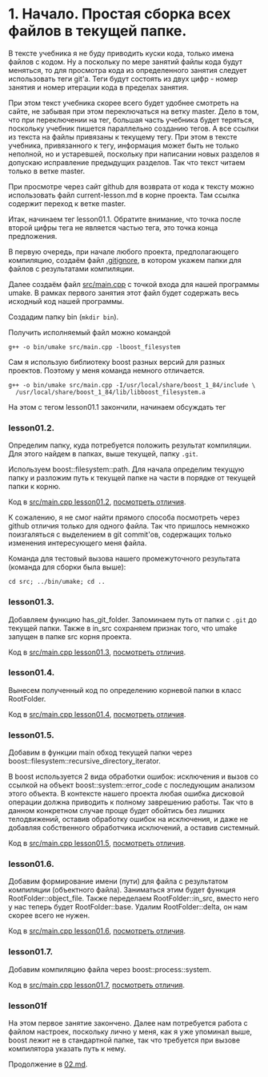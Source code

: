 # 1. Начало. Простая сборка всех файлов в текущей папке.

В тексте учебника я не буду приводить куски кода, только имена файлов с кодом. Ну а поскольку по мере занятий файлы кода будут меняться, то для просмотра кода из определенного занятия следует использовать теги git'а. Теги будут состоять из двух цифр - номер занятия и номер итерации кода в пределах занятия.

При этом текст учебника скорее всего будет удобнее смотреть на сайте, не забывая при этом переключаться на ветку master. Дело в том, что при переключении на тег, большая часть учебника будет теряться, поскольку учебник пишется параллельно созданию тегов. А все ссылки из текста на файлы привязаны к текущему тегу. При этом в тексте учебника, привязанного к тегу, информация может быть не только неполной, но и устаревшей, поскольку при написании новых разделов я допускаю исправление предыдущих разделов. Так что текст читаем только в ветке master.

При просмотре через сайт github для возврата от кода к тексту можно использовать файл current-lesson.md в корне проекта. Там ссылка содержит переход к ветке master.

Итак, начинаем тег lesson01.1. Обратите внимание, что точка после второй цифры тега не является частью тега, это точка конца предложения.

В первую очередь, при начале любого проекта, предполагающего компиляцию, создаём файл [.gitignore](https://github.com/ulresh/umake/blob/lesson01.1/.gitignore), в котором укажем папки для файлов с результатами компиляции.

Далее создаём файл [src/main.cpp](https://github.com/ulresh/umake/blob/lesson01.1/src/main.cpp) с точкой входа для нашей программы umake. В рамках первого занятия этот файл будет содержать весь исходный код нашей программы.

Создадим папку bin (`mkdir bin`).

Получить исполняемый файл можно командой
```
g++ -o bin/umake src/main.cpp -lboost_filesystem
```

Сам я использую библиотеку boost разных версий для разных проектов. Поэтому у меня команда немного отличается.
```
g++ -o bin/umake src/main.cpp -I/usr/local/share/boost_1_84/include \
  /usr/local/share/boost_1_84/lib/libboost_filesystem.a
```

На этом с тегом lesson01.1 закончили, начинаем обсуждать тег
### lesson01.2.

Определим папку, куда потребуется положить результат компиляции. Для этого найдем в папках, выше текущей, папку `.git`.

Используем boost::filesystem::path. Для начала определим текущую папку и разложим путь к текущей папке на части в порядке от текущей папки к корню.

Код в [src/main.cpp lesson01.2](/../lesson01.2/src/main.cpp), [посмотреть отличия](/../../compare/c011..c012).

К сожалению, я не смог найти прямого способа посмотреть через github отличия только для одного файла. Так что пришлось немножко поизгаляться с выделением в git commit'ов, содержащих только изменения интересующего меня файла.

Команда для тестовый вызова нашего промежуточного результата (команда для сборки была выше):
```
cd src; ../bin/umake; cd ..
```

### lesson01.3.

Добавляем функцию has_git_folder. Запоминаем путь от папки с `.git` до текущей папки. Также в in_src сохраняем признак того, что umake запущен в папке src корня проекта.

Код в [src/main.cpp lesson01.3](/../lesson01.3/src/main.cpp), [посмотреть отличия](/../../compare/c012..c013).

### lesson01.4.

Вынесем полученный код по определению корневой папки в класс RootFolder.

Код в [src/main.cpp lesson01.4](/../lesson01.4/src/main.cpp), [посмотреть отличия](/../../compare/c013..c014).

### lesson01.5.

Добавим в функции main обход текущей папки через boost::filesystem::recursive_directory_iterator.

В boost используется 2 вида обработки ошибок: исключения и вызов со ссылкой на объект boost::system::error_code с последующим анализом этого объекта. В контексте нашего проекта любая ошибка дисковой операции должна приводить к полному заврешению работы. Так что в данном конкретном случае проще будет обойтись без лишних телодвижений, оставив обработку ошибок на исключения, и даже не добавляя собственного обработчика исключений, а оставив системный.

Код в [src/main.cpp lesson01.5](/../lesson01.5/src/main.cpp), [посмотреть отличия](/../../compare/c014..c015).

### lesson01.6.

Добавим формирование имени (пути) для файла с результатом компиляции (объектного файла). Заниматься этим будет функция RootFolder::object_file. Также переделаем RootFolder::in_src, вместо него у нас теперь будет RootFolder::base. Удалим RootFolder::delta, он нам скорее всего не нужен.

Код в [src/main.cpp lesson01.6](/../lesson01.6/src/main.cpp), [посмотреть отличия](/../../compare/c015..c016).

### lesson01.7.

Добавим компиляцию файла через boost::process::system.

Код в [src/main.cpp lesson01.7](/../lesson01.7/src/main.cpp), [посмотреть отличия](/../../compare/c016..c017).

### lesson01f

На этом первое занятие закончено. Далее нам потребуется работа с файлом настроек, поскольку лично у меня, как я уже упоминал выше, boost лежит не в стандартной папке, так что требуется при вызове компилятора указать путь к нему.

Продолжение в [02.md](02.md).
